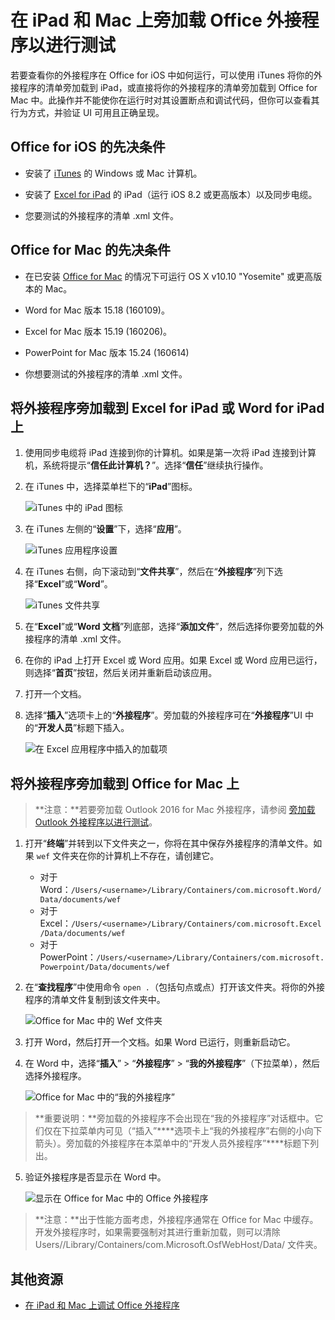 
# <a name="sideload-office-add-ins-on-ipad-and-mac-for-testing"></a>在 iPad 和 Mac 上旁加载 Office 外接程序以进行测试

若要查看你的外接程序在 Office for iOS 中如何运行，可以使用 iTunes 将你的外接程序的清单旁加载到 iPad，或直接将你的外接程序的清单旁加载到 Office for Mac 中。此操作并不能使你在运行时对其设置断点和调试代码，但你可以查看其行为方式，并验证 UI 可用且正确呈现。 

## <a name="prerequisites-for-office-for-ios"></a>Office for iOS 的先决条件



- 安装了 [iTunes](http://www.apple.com/itunes/download/) 的 Windows 或 Mac 计算机。
    
- 安装了 [Excel for iPad](https://itunes.apple.com/us/app/microsoft-excel/id586683407?mt=8) 的 iPad（运行 iOS 8.2 或更高版本）以及同步电缆。
    
- 您要测试的外接程序的清单 .xml 文件。
    

## <a name="prerequisites-for-office-for-mac"></a>Office for Mac 的先决条件



- 在已安装 [Office for Mac](https://products.office.com/en-us/buy/compare-microsoft-office-products?tab=omac) 的情况下可运行 OS X v10.10 "Yosemite" 或更高版本的 Mac。
    
- Word for Mac 版本 15.18 (160109)。
   
- Excel for Mac 版本 15.19 (160206)。

- PowerPoint for Mac 版本 15.24 (160614)
    
- 你想要测试的外接程序的清单 .xml 文件。
    

## <a name="sideload-an-add-in-on-excel-or-word-for-ipad"></a>将外接程序旁加载到 Excel for iPad 或 Word for iPad 上

1. 使用同步电缆将 iPad 连接到你的计算机。如果是第一次将 iPad 连接到计算机，系统将提示“**信任此计算机？**”。选择“**信任**”继续执行操作。

2. 在 iTunes 中，选择菜单栏下的“**iPad**”图标。
    
    ![iTunes 中的 iPad 图标](../../images/4ea35904-252e-45b4-88ad-14840d502bad.png)

3. 在 iTunes 左侧的“**设置**”下，选择“**应用**”。
    
    ![iTunes 应用程序设置](../../images/a12d1bb6-b39f-496b-83de-6ac00b0b97a5.png)

4. 在 iTunes 右侧，向下滚动到“**文件共享**”，然后在“**外接程序**”列下选择“**Excel**”或“**Word**”。
    
    ![iTunes 文件共享](../../images/3b2a53a2-e164-4ff0-ba42-83a8dc1a069f.png)

5. 在“**Excel**”或“**Word 文档**”列底部，选择“**添加文件**”，然后选择你要旁加载的外接程序的清单 .xml 文件。 
    
6. 在你的 iPad 上打开 Excel 或 Word 应用。如果 Excel 或 Word 应用已运行，则选择“**首页**”按钮，然后关闭并重新启动该应用。
    
7. 打开一个文档。
    
8. 选择“**插入**”选项卡上的“**外接程序**”。旁加载的外接程序可在“**外接程序**”UI 中的“**开发人员**”标题下插入。
    
    ![在 Excel 应用程序中插入的加载项](../../images/ed6033b0-ecec-4853-8ee7-9ef0884cb237.PNG)


## <a name="sideload-an-add-in-on-office-for-mac"></a>将外接程序旁加载到 Office for Mac 上

> **注意：**若要旁加载 Outlook 2016 for Mac 外接程序，请参阅 [旁加载 Outlook 外接程序以进行测试](sideload-outlook-add-ins-for-testing.md)。

1. 打开“**终端**”并转到以下文件夹之一，你将在其中保存外接程序的清单文件。如果 `wef` 文件夹在你的计算机上不存在，请创建它。
    
    - 对于 Word：`/Users/<username>/Library/Containers/com.microsoft.Word/Data/documents/wef`    
    - 对于 Excel：`/Users/<username>/Library/Containers/com.microsoft.Excel/Data/documents/wef`
    - 对于 PowerPoint：`/Users/<username>/Library/Containers/com.microsoft.Powerpoint/Data/documents/wef`
    
2. 在“**查找程序**”中使用命令 `open .`（包括句点或点）打开该文件夹。将你的外接程序的清单文件复制到该文件夹中。
    
    ![Office for Mac 中的 Wef 文件夹](../../images/bca689f8-bff4-421d-bc36-92c8ae0ddfba.png)

3. 打开 Word，然后打开一个文档。如果 Word 已运行，则重新启动它。
    
4. 在 Word 中，选择“**插入**” > “**外接程序**” > “**我的外接程序**”（下拉菜单），然后选择外接程序。
    
    ![Office for Mac 中的“我的外接程序”](../../images/4593430c-b33e-4895-b2be-63fe3c4d08bc.png)

  > **重要说明：**旁加载的外接程序不会出现在“我的外接程序”对话框中。它们仅在下拉菜单内可见（“插入”****选项卡上“我的外接程序”右侧的小向下箭头）。旁加载的外接程序在本菜单中的“开发人员外接程序”****标题下列出。 
    
5. 验证外接程序是否显示在 Word 中。
    
    ![显示在 Office for Mac 中的 Office 外接程序](../../images/a5cb2efc-1180-45b4-85a6-13df817b9d2c.png)
    
> **注意：**出于性能方面考虑，外接程序通常在 Office for Mac 中缓存。开发外接程序时，如果需要强制对其进行重新加载，则可以清除 Users/<usr>/Library/Containers/com.Microsoft.OsfWebHost/Data/ 文件夹。 

## <a name="additional-resources"></a>其他资源


- [在 iPad 和 Mac 上调试 Office 外接程序](../testing/debug-office-add-ins-on-ipad-and-mac.md)
    
